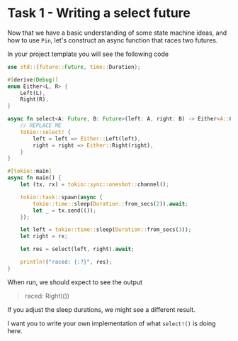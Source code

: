 # Task 1 - Writing a select future

Now that we have a basic understanding of some state machine ideas, and how to use `Pin`,
let's construct an async function that races two futures.

In your project template you will see the following code

```rust
use std::{future::Future, time::Duration};

#[derive(Debug)]
enum Either<L, R> {
    Left(L),
    Right(R),
}

async fn select<A: Future, B: Future>(left: A, right: B) -> Either<A::Output, B::Output> {
    // REPLACE ME
    tokio::select! {
        left = left => Either::Left(left),
        right = right => Either::Right(right),
    }
}

#[tokio::main]
async fn main() {
    let (tx, rx) = tokio::sync::oneshot::channel();

    tokio::task::spawn(async {
        tokio::time::sleep(Duration::from_secs(2)).await;
        let _ = tx.send(());
    });

    let left = tokio::time::sleep(Duration::from_secs(3));
    let right = rx;

    let res = select(left, right).await;

    println!("raced: {:?}", res);
}
```

When run, we should expect to see the output

> raced: Right(())

If you adjust the sleep durations, we might see a different result.

I want you to write your own implementation of what `select!()` is doing here.
